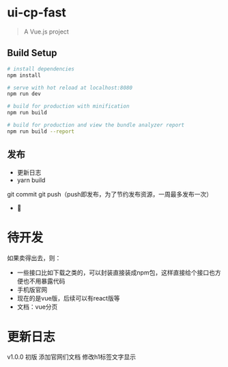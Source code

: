 # ui-cp-fast

> A Vue.js project

## Build Setup

``` bash
# install dependencies
npm install

# serve with hot reload at localhost:8080
npm run dev

# build for production with minification
npm run build

# build for production and view the bundle analyzer report
npm run build --report
```


## 发布
- 更新日志
- yarn build
<!-- 已创建github仓库，注释手动上传方法
- 登陆 https://app.netlify.com
- 点击 lighthearted-dango-d1aff1 项目
- 点击 Production Deploys
- 将dist文件夹拉到 Deploys 区域进行上传 -->
git commit
git push（push即发布，为了节约发布资源，一周最多发布一次）
- 🎉


# 待开发
如果卖得出去，则：
- 一些接口比如下载之类的，可以封装直接装成npm包，这样直接给个接口也方便也不用暴露代码
- 手机版官网
- 现在的是vue版，后续可以有react版等
- 文档：vue分页


# 更新日志
v1.0.0 初版
添加官网们文档
修改h1标签文字显示

